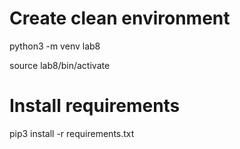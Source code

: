# Create clean environment

python3 -m venv lab8

source lab8/bin/activate

# Install requirements

pip3 install -r requirements.txt
